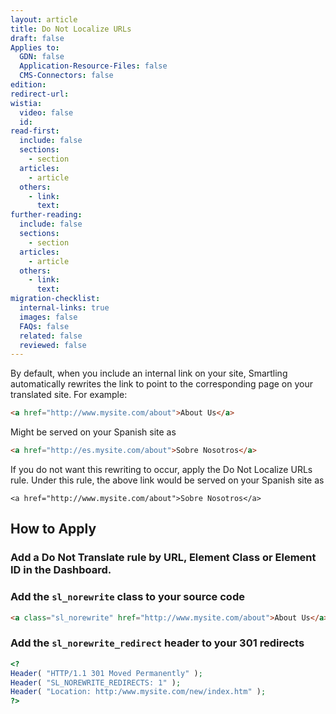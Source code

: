```yaml
---
layout: article
title: Do Not Localize URLs
draft: false
Applies to:
  GDN: false
  Application-Resource-Files: false
  CMS-Connectors: false
edition:
redirect-url:
wistia:
  video: false
  id:
read-first:
  include: false
  sections:
    - section
  articles:
    - article
  others:
    - link:
      text:
further-reading:
  include: false
  sections:
    - section
  articles:
    - article
  others:
    - link:
      text:
migration-checklist:
  internal-links: true
  images: false
  FAQs: false
  related: false
  reviewed: false
---
```


By default, when you include an internal link on your site, Smartling automatically rewrites the link to point to the corresponding page on your translated site. For example:

~~~html
<a href="http://www.mysite.com/about">About Us</a>
~~~

Might be served on your Spanish site as

~~~html
<a href="http://es.mysite.com/about">Sobre Nosotros</a>
~~~

If you do not want this rewriting to occur, apply the Do Not Localize URLs rule. Under this rule, the above link would be served on your Spanish site as

~~~
<a href="http://www.mysite.com/about">Sobre Nosotros</a>
~~~

## How to Apply

### Add a Do Not Translate rule by URL, Element Class or Element ID in the Dashboard.


### Add the `sl_norewrite` class to your source code

~~~html
<a class="sl_norewrite" href="http://www.mysite.com/about">About Us</a>
~~~

### Add the `sl_norewrite_redirect` header to your 301 redirects

~~~php
<?
Header( "HTTP/1.1 301 Moved Permanently" );
Header( "SL_NOREWRITE_REDIRECTS: 1" );
Header( "Location: http:/www.mysite.com/new/index.htm" );
?>
~~~
